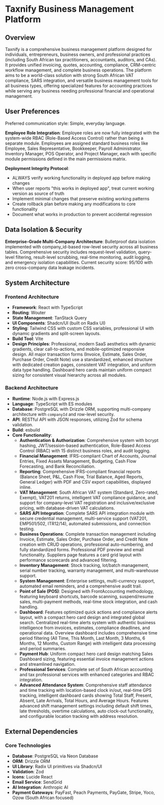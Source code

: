 # Taxnify Business Management Platform

## Overview
Taxnify is a comprehensive business management platform designed for individuals, entrepreneurs, business owners, and professional practices (including South African tax practitioners, accountants, auditors, and CAs). It provides unified invoicing, quotes, accounting, compliance, CRM-centric workflow management, and complete business operations. The platform aims to be a world-class solution with strong South African VAT compliance, SARS integration, and versatile business management tools for all business types, offering specialized features for accounting practices while serving any business needing professional financial and operational management.

## User Preferences
Preferred communication style: Simple, everyday language.

**Employee Role Integration**: Employee roles are now fully integrated with the system-wide RBAC (Role-Based Access Control) rather than being a separate module. Employees are assigned standard business roles like Employee, Sales Representative, Bookkeeper, Payroll Administrator, Inventory Manager, POS Operator, and Project Manager, each with specific module permissions defined in the main permissions matrix.

**Deployment Integrity Protocol**: 
- ALWAYS verify working functionality in deployed app before making changes
- When user reports "this works in deployed app", treat current working version as source of truth
- Implement minimal changes that preserve existing working patterns
- Create rollback plan before making any modifications to core functionality
- Document what works in production to prevent accidental regression

## Data Isolation & Security
**Enterprise-Grade Multi-Company Architecture**: Bulletproof data isolation implemented with company_id-based row-level security across all business tables. Comprehensive security includes request-level validation, query-level filtering, result-level scrubbing, real-time monitoring, audit logging, and emergency isolation capabilities. Current security score: 95/100 with zero cross-company data leakage incidents.

## System Architecture

### Frontend Architecture
- **Framework**: React with TypeScript
- **Routing**: Wouter
- **State Management**: TanStack Query
- **UI Components**: Shadcn/UI (built on Radix UI)
- **Styling**: Tailwind CSS with custom CSS variables, professional UI with dynamic gradients and split-screen layouts.
- **Build Tool**: Vite
- **Design Principles**: Professional, modern SaaS aesthetics with dynamic gradients, clear call-to-actions, and mobile-optimized responsive design. All major transaction forms (Invoice, Estimate, Sales Order, Purchase Order, Credit Note) use a standardized, enhanced structure with dedicated creation pages, consistent VAT integration, and uniform data type handling. Dashboard hero cards maintain uniform compact sizing for consistent visual hierarchy across all modules.

### Backend Architecture
- **Runtime**: Node.js with Express.js
- **Language**: TypeScript with ES modules
- **Database**: PostgreSQL with Drizzle ORM, supporting multi-company architecture with `companyId` and row-level security.
- **API**: RESTful API with JSON responses, utilizing Zod for schema validation.
- **Build**: esbuild
- **Core Functionality**:
    - **Authentication & Authorization**: Comprehensive system with bcrypt hashing, JWT/session-based authentication, Role-Based Access Control (RBAC) with 15 distinct business roles, and audit logging.
    - **Financial Management**: IFRS-compliant Chart of Accounts, Journal Entries, Fixed Assets Management, Budgeting, Cash Flow Forecasting, and Bank Reconciliation.
    - **Reporting**: Comprehensive IFRS-compliant financial reports (Balance Sheet, P&L, Cash Flow, Trial Balance, Aged Reports, General Ledger) with PDF and CSV export capabilities, displayed inline.
    - **VAT Management**: South African VAT system (Standard, Zero-rated, Exempt), VAT201 returns, intelligent VAT compliance guidance, and support for company-level VAT registration and inclusive/exclusive pricing, with database-driven VAT calculations.
    - **SARS API Integration**: Complete SARS API integration module with secure credential management, multi-service support (VAT201, EMP501/502, ITR12/14), automated submissions, and connection testing.
    - **Business Operations**: Complete transaction management including Invoice, Estimate, Sales Order, Purchase Order, and Credit Note creation with CRUD operations, professional auto-numbering, and fully standardized forms. Professional PDF preview and email functionality. Suppliers page features a card grid layout with performance scorecards and advanced filtering.
    - **Inventory Management**: Stock tracking, lot/batch management, serial number tracking, warranty management, and multi-warehouse support.
    - **System Management**: Enterprise settings, multi-currency support, automated email reminders, and a comprehensive audit trail.
    - **Point of Sale (POS)**: Designed with FrontAccounting methodology, featuring keyboard shortcuts, barcode scanning, suspend/resume sales, multi-payment methods, real-time stock integration, and cash handling.
    - **Dashboard**: Features optimized quick actions and compliance alerts layout, with a compact hero card design and integrated global search. Centralized real-time alerts system with authentic business intelligence from invoices, estimates, compliance deadlines, and operational data. Overview dashboard includes comprehensive time period filtering (All Time, This Month, Last Month, 3 Months, 6 Months, 12 Months, Custom Range) with intelligent data processing and period summaries.
    - **Payment Hub**: Uniform compact hero card design matching Sales Dashboard sizing, featuring essential invoice management actions and streamlined navigation.
    - **Professional Services**: Complete set of South African accounting and tax professional services with enhanced categories and RBAC integration.
    - **Advanced Attendance System**: Comprehensive staff attendance and time tracking with location-based clock in/out, real-time GPS tracking, intelligent dashboard cards showing Total Staff, Present, Absent, Late Arrivals, Total Hours, and Average Hours. Features advanced shift management settings including default shift times, late thresholds, overtime calculations, auto clock-out functionality, and configurable location tracking with address resolution.

## External Dependencies

### Core Technologies
- **Database**: PostgreSQL via Neon Database
- **ORM**: Drizzle ORM
- **UI Library**: Radix UI primitives via Shadcn/UI
- **Validation**: Zod
- **Icons**: Lucide React
- **Email Service**: SendGrid
- **AI Integration**: Anthropic AI
- **Payment Gateways**: PayFast, Peach Payments, PayGate, Stripe, Yoco, Ozow (South African focused)